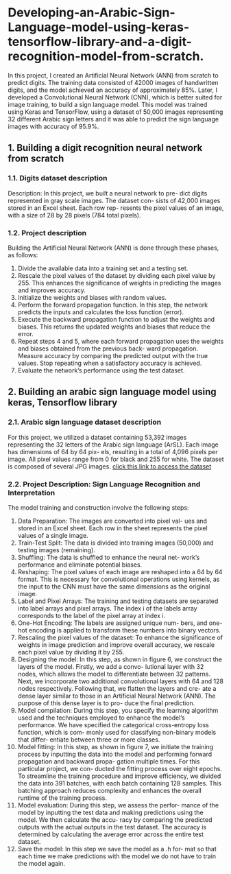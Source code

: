 # Developing-an-Arabic-Sign-Language-model-using-keras-tensorflow-library-and-a-digit-recognition-model-from-scratch.
In this project, I created an Artificial Neural Network (ANN) from scratch to predict digits. The training data consisted of 42000
images of handwritten digits, and the model achieved an accuracy of approximately 85%.
Later, I developed a Convolutional Neural Network (CNN), which is better suited for image training, to build a sign language
model. This model was trained using Keras and TensorFlow, using a dataset of 50,000 images representing 32 different Arabic sign
letters and it was able to predict the sign language images with accuracy of 95.9%.

## 1. Building a digit recognition neural network from scratch
### 1.1. Digits dataset description
Description: In this project, we built a neural network to pre-
dict digits represented in gray scale images. The dataset con-
sists of 42,000 images stored in an Excel sheet. Each row rep-
resents the pixel values of an image, with a size of 28 by 28
pixels (784 total pixels).
### 1.2. Project description
Building the Artificial Neural
Network (ANN) is done through these phases, as follows:
1. Divide the available data into a training set and a testing
set.
2. Rescale the pixel values of the dataset by dividing each
pixel value by 255. This enhances the significance of
weights in predicting the images and improves accuracy.
3. Initialize the weights and biases with random values.
4. Perform the forward propagation function. In this step, the
network predicts the inputs and calculates the loss function
(error).
5. Execute the backward propagation function to adjust the
weights and biases. This returns the updated weights and
biases that reduce the error.
6. Repeat steps 4 and 5, where each forward propagation uses
the weights and biases obtained from the previous back-
ward propagation. Measure accuracy by comparing the
predicted output with the true values. Stop repeating when
a satisfactory accuracy is achieved.
7. Evaluate the network’s performance using the test dataset.

## 2. Building an arabic sign language model using keras, Tensorflow library
### 2.1. Arabic sign language dataset description
For this project, we utilized a dataset containing
53,392 images representing the 32 letters of the Arabic sign
language (ArSL). Each image has dimensions of 64 by 64 pix-
els, resulting in a total of 4,096 pixels per image. All pixel
values range from 0 for black and 255 for white. The dataset is
composed of several JPG images. [click this link to access the dataset]([https://www.openai.com](https://www.data-in-brief.com/article/S2352-3409(19)30128-3/fulltext))

### 2.2. Project Description: Sign Language Recognition and Interpretation
The model training and construction involve the following
steps:
1. Data Preparation: The images are converted into pixel val-
ues and stored in an Excel sheet. Each row in the sheet
represents the pixel values of a single image.
2. Train-Test Split: The data is divided into training images
(50,000) and testing images (remaining).
3. Shuffling: The data is shuffled to enhance the neural net-
work’s performance and eliminate potential biases.
4. Reshaping: The pixel values of each image are reshaped
into a 64 by 64 format. This is necessary for convolutional
operations using kernels, as the input to the CNN must
have the same dimensions as the original image.
5. Label and Pixel Arrays: The training and testing datasets
are separated into label arrays and pixel arrays. The index
i of the labels array corresponds to the label of the pixel
array at index i.
6. One-Hot Encoding: The labels are assigned unique num-
bers, and one-hot encoding is applied to transform these
numbers into binary vectors.
7. Rescaling the pixel values of the dataset: To enhance the
significance of weights in image prediction and improve
overall accuracy, we rescale each pixel value by dividing
it by 255.
8. Designing the model: In this step, as shown in figure 6, we
construct the layers of the model. Firstly, we add a convo-
lutional layer with 32 nodes, which allows the model to differentiate between 32 patterns. Next, we incorporate
two additional convolutional layers with 64 and 128 nodes
respectively. Following that, we flatten the layers and cre-
ate a dense layer similar to those in an Artificial Neural
Network (ANN). The purpose of this dense layer is to pro-
duce the final prediction.
9. Model compilation: During this step, you specify the
learning algorithm used and the techniques employed to
enhance the model’s performance. We have specified
the categorical cross-entropy loss function, which is com-
monly used for classifying non-binary models that differ-
entiate between three or more classes.
10. Model fitting: In this step, as shown in figure 7, we initiate
the training process by inputting the data into the model
and performing forward propagation and backward propa-
gation multiple times. For this particular project, we con-
ducted the fitting process over eight epochs. To streamline
the training procedure and improve efficiency, we divided
the data into 391 batches, with each batch containing 128
samples. This batching approach reduces complexity and
enhances the overall runtime of the training process.
11. Model evaluation: During this step, we assess the perfor-
mance of the model by inputting the test data and making
predictions using the model. We then calculate the accu-
racy by comparing the predicted outputs with the actual
outputs in the test dataset. The accuracy is determined by
calculating the average error across the entire test dataset.
12. Save the model: In this step we save the model as a .h for-
mat so that each time we make predictions with the model
we do not have to train the model again.










